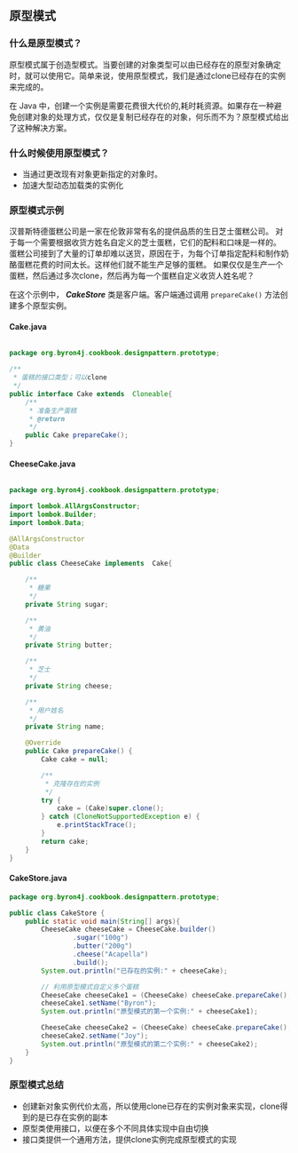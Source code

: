 ## 原型模式

### 什么是原型模式？

原型模式属于创造型模式。当要创建的对象类型可以由已经存在的原型对象确定时，就可以使用它。简单来说，使用原型模式，我们是通过clone已经存在的实例来完成的。

在 Java 中，创建一个实例是需要花费很大代价的,耗时耗资源。如果存在一种避免创建对象的处理方式，仅仅是复制已经存在的对象，何乐而不为？原型模式给出了这种解决方案。

### 什么时候使用原型模式？

- 当通过更改现有对象更新指定的对象时。
- 加速大型动态加载类的实例化

### 原型模式示例

汉普斯特德蛋糕公司是一家在伦敦非常有名的提供品质的生日芝士蛋糕公司。
对于每一个需要根据收货方姓名自定义的芝士蛋糕，它们的配料和口味是一样的。
蛋糕公司接到了大量的订单却难以送货，原因在于，为每个订单指定配料和制作奶酪蛋糕花费的时间太长。这样他们就不能生产足够的蛋糕。
如果仅仅是生产一个蛋糕，然后通过多次clone，然后再为每一个蛋糕自定义收货人姓名呢？


在这个示例中， ***CakeStore*** 类是客户端。客户端通过调用 ```prepareCake()``` 方法创建多个原型实例。

#### Cake.java

```java

package org.byron4j.cookbook.designpattern.prototype;

/**
 * 蛋糕的接口类型；可以clone
 */
public interface Cake extends  Cloneable{
    /**
     * 准备生产蛋糕
     * @return
     */
    public Cake prepareCake();
}

```


#### CheeseCake.java

```java

package org.byron4j.cookbook.designpattern.prototype;

import lombok.AllArgsConstructor;
import lombok.Builder;
import lombok.Data;

@AllArgsConstructor
@Data
@Builder
public class CheeseCake implements  Cake{

    /**
     * 糖果
     */
    private String sugar;

    /**
     * 黄油
     */
    private String butter;

    /**
     * 芝士
     */
    private String cheese;

    /**
     * 用户姓名
     */
    private String name;

    @Override
    public Cake prepareCake() {
        Cake cake = null;

        /**
         * 克隆存在的实例
         */
        try {
            cake = (Cake)super.clone();
        } catch (CloneNotSupportedException e) {
            e.printStackTrace();
        }
        return cake;
    }
}


```


#### CakeStore.java

```java
package org.byron4j.cookbook.designpattern.prototype;

public class CakeStore {
    public static void main(String[] args){
        CheeseCake cheeseCake = CheeseCake.builder()
                .sugar("100g")
                .butter("200g")
                .cheese("Acapella")
                .build();
        System.out.println("已存在的实例:" + cheeseCake);

        // 利用原型模式自定义多个蛋糕
        CheeseCake cheeseCake1 = (CheeseCake) cheeseCake.prepareCake();
        cheeseCake1.setName("Byron");
        System.out.println("原型模式的第一个实例:" + cheeseCake1);

        CheeseCake cheeseCake2 = (CheeseCake) cheeseCake.prepareCake();
        cheeseCake2.setName("Joy");
        System.out.println("原型模式的第二个实例:" + cheeseCake2);
    }
}


```

### 原型模式总结

- 创建新对象实例代价太高，所以使用clone已存在的实例对象来实现，clone得到的是已存在实例的副本
- 原型类使用接口，以便在多个不同具体实现中自由切换
- 接口类提供一个通用方法，提供clone实例完成原型模式的实现

